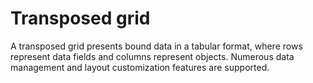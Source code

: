 # Transposed grid

A transposed grid presents bound data in a tabular format, where rows represent data fields and columns represent objects. Numerous data management and layout customization features are supported.
